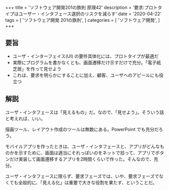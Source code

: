 +++
title = 'ソフトウェア開発201の鉄則 原理42'
description = '要求:プロトタイプはユーザー・インタフェース選択のリスクを減らす'
date = '2020-04-22'
tags = [
    'ソフトウェア開発 201の鉄則',
]
categories = [
    'ソフトウェア開発',
]
+++
## 要旨
* ユーザ・インターフェイス(UI) の要件具体化には、プロトタイプが最適だ
* 実際にプログラムを書かなくとも、画面遷移だけ示すだけで充分。「電子紙芝居」を作って見せよう
* これは、要求を明らかにすることに加え、顧客、ユーザへのアピールにも役立つ

## 解説
ユーザ・インタフェースは「見えるもの」だ。なので、「見せよう」。そういう話と考えれば、いい。

描画ツール、レイアウト作成のツールは無数にある。PowerPoint でも充分だろう。

モバイルアプリを作ったときは、ユーザ・インタフェースと、アプリがどんなものかを示すために、画面は適当にそれっぽいのをネットで拾って、アプリでボタンだけ実装して画面遷移するアプリを2時間くらいで作った。そんなので、充分。

ユーザ・インタフェースに限らず、要求フェーズでは、いや、要求フェーズでなくても全般的に、「見える化」は重要で大きな役割を果たす、ということだ。